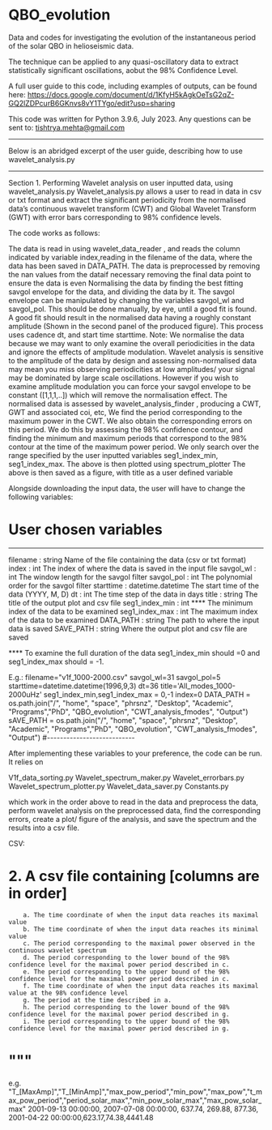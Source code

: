 # QBO_evolution
Data and codes for investigating the evolution of the instantaneous period of the solar QBO in helioseismic data. 

The technique can be applied to any quasi-oscillatory data to extract statistically significant oscillations, aobut the 98% Confidence Level. 

A full user guide to this code, including examples of outputs, can be found here: https://docs.google.com/document/d/1KfyH5kAgkOeTsG2qZ-GQ2lZDPcurB6GKnvs8vY1TYgo/edit?usp=sharing

This code was written for Python 3.9.6, July 2023.
Any questions can be sent to: tishtrya.mehta@gmail.com

________________________________________________________________________________________________________________________________

Below is an abridged excerpt of the user guide, describing how to use wavelet_analysis.py
________________________________________________________________________________________________________________________________


Section 1. Performing Wavelet analysis on user inputted data, using wavelet_analysis.py
Wavelet_analysis.py allows a user to read in data in csv or txt format and extract the significant periodicity from the normalised data’s continuous wavelet transform (CWT) and Global Wavelet Transform (GWT) with error bars corresponding to  98% confidence levels. 

The code works as follows:

The data is read in using  wavelet_data_reader , and reads the column indicated by variable index,reading in the filename of the data, where the data has been saved in DATA_PATH. 
The data is preprocessed by removing the nan values from the dataif necessary removing the final data point to ensure the data is even
Normalising the data by finding the best fitting savgol envelope for the data, and dividing the data by it. The savgol envelope can be manipulated by changing the variables savgol_wl and savgol_pol. This should be done manually, by eye, until a good fit is found. A good fit should result in the normalised data having a roughly constant amplitude (Shown in the second panel of the produced figure).
This process uses cadence dt, and start time starttime.
Note: We normalise the data because we may want to only examine the overall periodicities in the data and ignore the effects of amplitude modulation. Wavelet analysis is sensitive to the amplitude of the data by design and assessing non-normalised data may mean you miss observing periodicities at low amplitudes/ your signal may be dominated by large scale oscillations. However if you wish to examine amplitude modulation you can force your savgol envelope to be constant ([1,1,1,..]) which will remove the normalisation effect. 
The normalised data is assessed by wavelet_analysis_finder , producing a CWT, GWT and associated coi, etc, 
We find the period corresponding to the maximum power in the CWT. We also obtain the corresponding errors on this period. We do this by assessing the 98% confidence contour, and finding the minimum and maximum periods that correspond to the 98% contour at the time of the maximum power period. We only search over the range specified by the user inputted variables seg1_index_min, seg1_index_max. 
The above is then plotted using  spectrum_plotter 
The above is then saved as a figure, with title as a user defined variable 

Alongside downloading the input data, the user will have to change the following variables:

#    User chosen variables
   ----------
   filename : string
       Name of the file containing the data (csv or txt format)
   index : int
       The index of where the data is saved in the input file
   savgol_wl : int
       The window length for the savgol filter
   savgol_pol : int
       The polynomial order for the savgol filter
   starttime : datetime.datetime
       The start time of the data (YYYY, M, D)
   dt : int
       The time step of the data in days
   title : string
       The title of the output plot and csv file
   seg1_index_min : int                                            ****
       The minimum index of the data to be examined
   seg1_index_max : int
       The maximum index of the data to be examined
   DATA_PATH : string
       The path to where the input data is saved
   SAVE_PATH : string
       Where the output plot and csv file are saved

**** To examine the full duration of the data seg1_index_min should =0 and seg1_index_max should = -1. 

E.g.:
filename="v1f_1000-2000.csv"
savgol_wl=31
savgol_pol=5
starttime=datetime.datetime(1996,9,3)
dt=36
title='All_modes_1000-2000uHz'
seg1_index_min,seg1_index_max = 0,-1
index=0
DATA_PATH =  os.path.join("/", "home", "space", "phrsnz", "Desktop", "Academic", "Programs","PhD", "QBO_evolution", "CWT_analysis_fmodes", "Output")
sAVE_PATH =  os.path.join("/", "home", "space", "phrsnz", "Desktop", "Academic", "Programs","PhD", "QBO_evolution", "CWT_analysis_fmodes", "Output")
#---------------------------

After implementing these variables to your preference, the code can be run. It relies on

V1f_data_sorting.py
Wavelet_spectrum_maker.py
Wavelet_errorbars.py
Wavelet_spectrum_plotter.py
Wavelet_data_saver.py
Constants.py

which work in the order above to read in the data and preprocess the data, perform wavelet analysis on the preprocessed data, find the corresponding errors, create a plot/ figure of the analysis, and save the spectrum and the results into a csv file. 

CSV:
#    2. A csv file containing [columns are in order]
        a. The time coordinate of when the input data reaches its maximal value
        b. The time coordinate of when the input data reaches its minimal value
        c. The period corresponding to the maximal power observed in the continuous wavelet spectrum
        d. The period corresponding to the lower bound of the 98% confidence level for the maximal power period described in c.
        e. The period corresponding to the upper bound of the 98% confidence level for the maximal power period described in c.
        f. The time coordinate of when the input data reaches its maximal value at the 98% confidence level
        g. The period at the time described in a.
        h. The period corresponding to the lower bound of the 98% confidence level for the maximal power period described in g.
        i. The period corresponding to the upper bound of the 98% confidence level for the maximal power period described in g.
#    """
e.g.
"T_[MaxAmp]","T_[MinAmp]","max_pow_period","min_pow","max_pow","t_max_pow_period","period_solar_max","min_pow_solar_max","max_pow_solar_max"
2001-09-13 00:00:00, 2007-07-08 00:00:00, 637.74, 269.88, 877.36, 2001-04-22 00:00:00,623.17,74.38,4441.48

